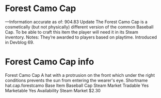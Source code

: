 # Forest Camo Cap

—Information accurate as of: 904.83 Update
The Forest Camo Cap is a cosmetically (but not physically) different version of the common Baseball Cap. To be able to craft this item the player will need it in its Steam inventory.
Notes:
They’re awarded to players based on playtime.
Introduced in Devblog 69.
# Forest Camo Cap info

Forest Camo Cap
A hat with a protrusion on the front which under the right conditions prevents the sun from entering the wearer's eye.
Shortname
hat.cap.forestcamo
Base Item
Baseball Cap
Steam Market
Tradable
Yes
Marketable
Yes
Availability
Steam Market
$2.30
